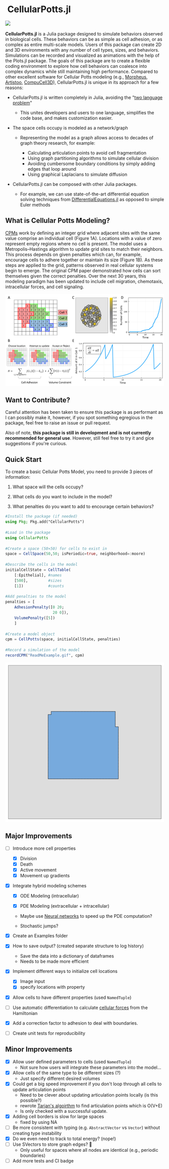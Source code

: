 # <img title="CellularPotts.jl" src="docs/src/assets/logo.svg" alt="" width="50"> CellularPotts.jl

[docs-img]: https://img.shields.io/badge/docs-dev-blue.svg
[docs-url]: https://robertgregg.github.io/CellularPotts.jl/dev/

[![][docs-img]][docs-url]

**CellularPotts.jl** is a Julia package designed to simulate behaviors observed in biological cells. These behaviors can be as simple as cell adhesion, or as complex as entire multi-scale models. Users of this package can create 2D and 3D environments with any number of cell types, sizes, and behaviors. Simulations can be recorded and visualized as animations with the help of the Plots.jl package. The goals of this package are to create a flexible coding environment to explore how cell behaviors can coalesce into complex dynamics while still maintaining high performance. Compared to other excellent software for Cellular Potts modeling (e.g., [Morpheus](https://morpheus.gitlab.io/), [Artistoo](https://artistoo.net/), [CompuCell3D](https://compucell3d.org/)), CellularPotts.jl is unique in its approach for a few reasons:

- CellularPotts.jl is written completely in Julia, avoiding the "[two language problem](https://www.nature.com/articles/d41586-019-02310-3)"
  
  - This unites developers and users to one language, simplifies the code base, and makes customization easier.

- The space cells occupy is modeled as a network/graph
  
  - Representing the model as a graph allows access to decades of graph theory research, for example:
    
    - Calculating articulation points to avoid cell fragmentation
    - Using graph partitioning algorithms to simulate cellular division
    - Avoiding cumbersome boundary conditions by simply adding edges that loop around
    - Using graphical Laplacians to simulate diffusion

- CellularPotts.jl can be composed with other Julia packages.
  
  - For example, we can use state-of-the-art differential equation solving techniques from [DifferentialEquations.jl](https://diffeq.sciml.ai/stable/) as opposed to simple Euler methods

## What is Cellular Potts Modeling?

[CPMs](https://en.wikipedia.org/wiki/Cellular_Potts_model) work by defining an integer grid where adjacent sites with the same value comprise an individual cell (Figure 1A). Locations with a value of zero represent empty regions where no cell is present. The model uses a Metropolis–Hastings algorithm to update grid sites to match their neighbors. This process depends on given penalties which can, for example, encourage cells to adhere together or maintain its size (Figure 1B). As these steps are applied to the grid, patterns observed in real cellular systems begin to emerge. The original CPM paper demonstrated how cells can sort themselves given the correct penalties. Over the next 30 years, this modeling paradigm has been updated to include cell migration,  chemotaxis, intracellular forces, and cell signaling.

<img title="ReadMeOverview" src="docs/src/assets/CPMOverview.png">

## Want to Contribute?

Careful attention has been taken to ensure this package is as performant as I can possibly make it, however, if you spot something egregious in the package, feel free to raise an issue or pull request.

Also of note, **this package is still in development and is not currently recommended for general use**. However, still feel free to try it and gice suggestions if you're curious. 

## Quick Start

To create a basic Cellular Potts Model, you need to provide 3 pieces of information:

1.  What space will the cells occupy?

2.  What cells do you want to include in the model?

3. What penalties do you want to add to encourage certain behaviors?

```julia
#Install the package (if needed)
using Pkg; Pkg.add("CellularPotts")

#Load in the package
using CellularPotts

#Create a space (50×50) for cells to exist in
space = CellSpace(50,50; isPeriodic=true, neighborhood=:moore)

#Describe the cells in the model
initialCellState = CellTable(
    [:Epithelial], #names
    [500],         #sizes
    [1])           #counts

#Add penalties to the model
penalties = [
    AdhesionPenalty([0 20;
                     20 0]),
    VolumePenalty([5])
    ]

#Create a model object
cpm = CellPotts(space, initialCellState, penalties)

#Record a simulation of the model
recordCPM("ReadMeExample.gif", cpm)
```

<img title="ReadMeEaxmple" src="https://github.com/RobertGregg/CellularPotts.jl/blob/master/docs/src/ExampleGallery/HelloWorld/HelloWorld.gif?raw=true">

## Major Improvements

- [ ] Introduce more cell properties
  
  - [x] Division
  - [x] Death
  - [x] Active movement
  - [x] Movement up gradients

- [x] Integrate hybrid modeling schemes
  
  - [x] ODE Modeling (intracellular)
  
  - [x] PDE Modeling (extracellular + intracellular)
  
  - Maybe use [Neural networks](https://github.com/SciML/NeuralPDE.jl) to speed up the PDE computation?
  
  - Stochastic jumps?

- [x] Create an Examples folder

- [x] How to save output? (created separate structure to log history)
  
  - Save the data into a dictionary of dataframes
  - Needs to be made more efficient

- [x] Implement different ways to initialize cell locations
  
  - [x] Image input
  - [x] specify locations with property

- [x] Allow cells to have different properties (used `NamedTuple`)

- [ ] Use automatic differentiation to calculate [cellular forces](https://journals.plos.org/ploscompbiol/article?id=10.1371/journal.pcbi.1007459) from the Hamiltonian

- [x] Add a correction factor to adhesion to deal with boundaries.

- [ ] Create unit tests for reproducibility

## Minor Improvements

- [x] Allow user defined parameters to cells (used `NamedTuple`)
  - Not sure how users will integrate these parameters into the model...
- [x] Allow cells of the same type to be different sizes (?)
  - Just specify different desired volumes
- [x] Could get a big speed improvement if you don't loop through all cells to update articulation points
  - Need to be clever about updating articulation points locally (is this possible?)
  - rewrote [Tarjan's algoirthm](https://en.wikipedia.org/wiki/Biconnected_component) to find articulation points which is O(V+E)
  - Is only checked with a successful update.
- [x] Adding cell borders is slow for large spaces
  - fixed by using NA
- [ ] Be more consistent with typing (e.g. `AbstractVector` vs `Vector`) without creating type instability
- [x] Do we even need to track to total energy? (nope!)
- [ ] Use SVectors to store graph edges? 🤔
  - Only useful for spaces where all nodes are identical (e.g., periodic boundaries)
- [ ] Add more tests and CI badge
